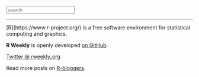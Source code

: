 
<form action="/search.html" method="get">
  <label for="search-box"></label>
  <input type="text" id="search-box" name="query" placeholder="search">
</form>
<hr/>
[R](https://www.r-project.org/) is a free software environment for statistical computing and graphics. 

**R Weekly** is openly developed [on GitHub](https://github.com/rweekly/rweekly.org). 

[Twitter @ rweekly_org](https://twitter.com/rweekly_org)

Read more posts on [R-bloggers](http://www.r-bloggers.com).
